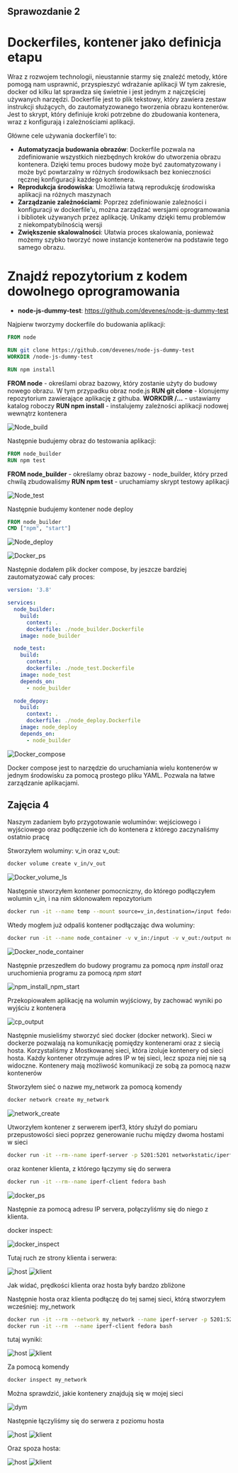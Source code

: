 ## Sprawozdanie 2
# Dockerfiles, kontener jako definicja etapu

Wraz z rozwojem technologii, nieustannie starmy się znaleźć metody, które pomogą nam usprawnić, przyspieszyć wdrażanie aplikacji
W tym zakresie, docker od kilku lat sprawdza się świetnie i jest jednym z najczęściej używanych narzędzi.
Dockerfile jest to plik tekstowy, który zawiera zestaw instrukcji służących, do zautomatyzowanego tworzenia obrazu kontenerów.
Jest to skrypt, który definiuje kroki potrzebne do zbudowania kontenera, wraz z konfigurają i zależnościami aplikacji.

Główne cele używania dockerfile'i to:
- **Automatyzacja budowania obrazów**: Dockerfile pozwala na zdefiniowanie wszystkich niezbędnych kroków do utworzenia obrazu kontenera.
Dzięki temu proces budowy może być zautomatyzowany i może być powtarzalny w różnych środowiksach bez konieczności ręcznej konfiguracji
każdego kontenera.
- **Reprodukcja środowiska**: Umożliwia łatwą reprodukcję środowiska aplikacji na różnych maszynach
- **Zarządzanie zależnościami**: Poprzez zdefiniowanie zależności i konfiguracji w dockerfile'u, można zarządzać wersjami oprogramowania
i bibliotek używanych przez aplikację. Unikamy dzięki temu problemów z niekompatybilnością wersji
- **Zwiększenie skalowalności**: Ułatwia proces skalowania, ponieważ możemy szybko tworzyć nowe instancje kontenerów na podstawie tego samego obrazu.

# Znajdź repozytorium z kodem dowolnego oprogramowania

- **node-js-dummy-test**: https://github.com/devenes/node-js-dummy-test

Najpierw tworzymy dockerfile do budowania aplikacji:

```Dockerfile
FROM node

RUN git clone https://github.com/devenes/node-js-dummy-test
WORKDIR /node-js-dummy-test

RUN npm install
```

**FROM node** - określami obraz bazowy, który zostanie użyty do budowy nowego obrazu. W tym przypadku obraz node.js
**RUN git clone** - klonujemy repozytorium zawierające aplikację z githuba. 
**WORKDIR /...** - ustawiamy katalog roboczy
**RUN npm install** - instalujemy zależności aplikacji nodowej wewnątrz kontenera

![Node_build](images/docker_build_node.png)

Następnie budujemy obraz do testowania aplikacji:

```Dockerfile
FROM node_builder
RUN npm test
```

**FROM node_builder** - określamy obraz bazowy - node_builder, który przed chwilą zbudowaliśmy
**RUN npm test** - uruchamiamy skrypt testowy aplikacji

![Node_test](images/docker_build_node_test.png)

Następnie budujemy kontener node deploy

```Dockerfile
FROM node_builder
CMD ["npm", "start"]
```
![Node_deploy](images/docker_node_deploy.png)

![Docker_ps](images/docker_ps.png)

Następnie dodałem plik docker compose, by jeszcze bardziej zautomatyzować cały proces:

```yaml
version: '3.8'

services:
  node_builder:
    build:
      context: .
      dockerfile: ./node_builder.Dockerfile
    image: node_builder

  node_test:
    build:
      context: .
      dockerfile: ./node_test.Dockerfile
    image: node_test
    depends_on:
      - node_builder

  node_depoy:
    build:
      context: .
      dockerfile: ./node_deploy.Dockerfile
    image: node_deploy
    depends_on:
      - node_builder
```

![Docker_compose](images/docker_compose_2.png)

Docker compose jest to narzędzie do uruchamiania wielu kontenerów w jednym środowisku za pomocą prostego pliku YAML. 
Pozwala na łatwe zarządzanie aplikacjami.

## Zajęcia 4

Naszym zadaniem było przygotowanie woluminów: wejściowego i wyjściowego oraz podłączenie ich do kontenera z którego zaczynaliśmy ostatnio pracę

Stworzyłem woluminy: v_in oraz v_out:

```bash
docker volume create v_in/v_out
```

![Docker_volume_ls](images/docker_volume_ls.png)

Następnie stworzyłem kontener pomocniczny, do którego podłączyłem wolumin v_in, i na nim sklonowałem repozytorium

```bash
docker run -it --name temp --mount source=v_in,destination=/input fedora bash
```

Wtedy mogłem już odpaliś kontener podłączając dwa woluminy:

```bash
docker run -it --name node_container -v v_in:/input -v v_out:/output node bash
```

![Docker_node_container](images/kontener_z_nodem_i_vol_in.png)

Następnie przeszedłem do budowy programu za pomocą *npm install* oraz uruchomienia programu za pomocą *npm start*

![npm_install_npm_start](images/npm_install_npm_start.png)

Przekopiowałem aplikację na wolumin wyjściowy, by zachować wyniki po wyjściu z kontenera

![cp_output](images/kopia_do_output.png)

Następnie musieliśmy stworzyć sieć docker (docker network). Sieci w dockerze pozwalają na komunikację pomiędzy kontenerami oraz z siecią hosta.
Korzystaliśmy z Mostkowanej sieci, która izoluje kontenery od sieci hosta. Każdy kontener otrzymuje adres IP w tej sieci, lecz spoza niej nie są widoczne.
Kontenery mają możliwość komunikacji ze sobą za pomocą nazw kontenerów

Stworzyłem sieć o nazwe my_network za pomocą komendy

```bash
docker network create my_network
```

![network_create](images/docker_network_ls.png)

Utworzyłem kontener z serwerem iperf3, który służył do pomiaru przepustowości sieci poprzez generowanie ruchu między dwoma hostami w sieci

```bash
docker run -it --rm--name iperf-server -p 5201:5201 networkstatic/iperf3 -s
```

oraz kontener klienta, z którego łączymy się do serwera

```bash
docker run -it --rm--name iperf-client fedora bash
```
![docker_ps](images/docker_ps_serv_clie.png)

Następnie za pomocą adresu IP servera, połączyliśmy się do niego z klienta.

docker inspect:

![docker_inspect](images/inspect_iperf3.png)

Tutaj ruch ze strony klienta i serwera: 

![host](images/no_network_server.png) ![klient](images/no_network_client.png)

Jak widać, prędkości klienta oraz hosta były bardzo zbliżone

Następnie hosta oraz klienta podłączę do tej samej sieci, którą stworzyłem wcześniej: my_network

```bash
docker run -it --rm --network my_network --name iperf-server -p 5201:5201 networkstatic/iperf3 -s
docker run -it --rm  --name iperf-client fedora bash
```

tutaj wyniki:

![host](images/host_with_network.png) ![klient](images/client_with_network.png)

Za pomocą komendy

```bash
docker inspect my_network
```

Można sprawdzić, jakie kontenery znajdują się w mojej sieci

![dym](images/docker_inspect_mynetwork.png)

Następnie łączyliśmy się do serwera z poziomu hosta

![host](images/połączenie_z_hosta_server.png) ![klient](images/połączenie_z_hosta_client.png)

Oraz spoza hosta:

![host](images/połączenie_spoza_hosta_server.png) ![klient](images/połączenie_spoza_hosta_client.png)

